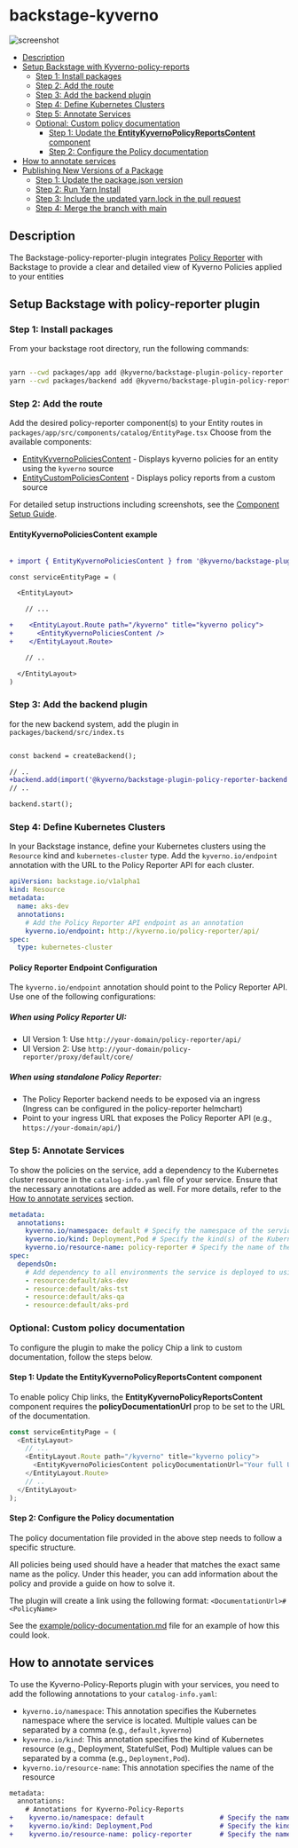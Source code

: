 # backstage-kyverno

![screenshot](docs/assets/screenshot.PNG)

<!--toc:start-->

- [Description](#description)
- [Setup Backstage with Kyverno-policy-reports](#setup-backstage-with-kyverno-policy-reports)
  - [Step 1: Install packages](#step-1-install-packages)
  - [Step 2: Add the route](#step-2-add-the-route)
  - [Step 3: Add the backend plugin](#step-3-add-the-backend-plugin)
  - [Step 4: Define Kubernetes Clusters](#step-4-define-kubernetes-clusters)
  - [Step 5: Annotate Services](#step-5-annotate-services)
  - [Optional: Custom policy documentation](#optional-custom-policy-documentation)
    - [Step 1: Update the **EntityKyvernoPolicyReportsContent** component](#step-1-update-the-entitykyvernopolicyreportscontent-component)
    - [Step 2: Configure the Policy documentation](#step-2-configure-the-policy-documentation)
- [How to annotate services](#how-to-annotate-services)
- [Publishing New Versions of a Package](#publishing-new-versions-of-a-package)
  - [Step 1: Update the package.json version](#step-1-update-the-packagejson-version)
  - [Step 2: Run Yarn Install](#step-2-run-yarn-install)
  - [Step 3: Include the updated yarn.lock in the pull request](#step-3-include-the-updated-yarnlock-in-the-pull-request)
  - [Step 4: Merge the branch with main](#step-4-merge-the-branch-with-main)
  <!--toc:end-->

## Description

The Backstage-policy-reporter-plugin integrates [Policy Reporter](https://kyverno.github.io/policy-reporter/) with Backstage to provide a clear and detailed view of Kyverno Policies applied to your entities

## Setup Backstage with policy-reporter plugin

### Step 1: Install packages

From your backstage root directory, run the following commands:

```bash

yarn --cwd packages/app add @kyverno/backstage-plugin-policy-reporter
yarn --cwd packages/backend add @kyverno/backstage-plugin-policy-reporter-backend

```

### Step 2: Add the route

Add the desired policy-reporter component(s) to your Entity routes in `packages/app/src/components/catalog/EntityPage.tsx`
Choose from the available components:

- [EntityKyvernoPoliciesContent](/docs/component-setup.md#entitykyvernopoliciescontent) - Displays kyverno policies for an entity using the `kyverno` source
- [EntityCustomPoliciesContent](/docs/component-setup.md#entitycustompoliciescontent) - Displays policy reports from a custom source

For detailed setup instructions including screenshots, see the [Component Setup Guide](/docs/component-setup.md).

#### EntityKyvernoPoliciesContent example

```diff

+ import { EntityKyvernoPoliciesContent } from '@kyverno/backstage-plugin-policy-reporter';

const serviceEntityPage = (

  <EntityLayout>

    // ...

+    <EntityLayout.Route path="/kyverno" title="kyverno policy">
+      <EntityKyvernoPoliciesContent />
+    </EntityLayout.Route>

    // ..

  </EntityLayout>
)
```

### Step 3: Add the backend plugin

for the new backend system, add the plugin in `packages/backend/src/index.ts`

```diff

const backend = createBackend();

// ..
+backend.add(import('@kyverno/backstage-plugin-policy-reporter-backend'));
// ..

backend.start();

```

### Step 4: Define Kubernetes Clusters

In your Backstage instance, define your Kubernetes clusters using the `Resource` kind and `kubernetes-cluster` type. Add the `kyverno.io/endpoint` annotation with the URL to the Policy Reporter API for each cluster.

```yaml
apiVersion: backstage.io/v1alpha1
kind: Resource
metadata:
  name: aks-dev
  annotations:
    # Add the Policy Reporter API endpoint as an annotation
    kyverno.io/endpoint: http://kyverno.io/policy-reporter/api/
spec:
  type: kubernetes-cluster
```

#### Policy Reporter Endpoint Configuration

The `kyverno.io/endpoint` annotation should point to the Policy Reporter API. Use one of the following configurations:

##### When using Policy Reporter UI:

- UI Version 1: Use `http://your-domain/policy-reporter/api/`
- UI Version 2: Use `http://your-domain/policy-reporter/proxy/default/core/`

##### When using standalone Policy Reporter:

- The Policy Reporter backend needs to be exposed via an ingress (Ingress can be configured in the policy-reporter helmchart)
- Point to your ingress URL that exposes the Policy Reporter API (e.g., `https://your-domain/api/`)

### Step 5: Annotate Services

To show the policies on the service, add a dependency to the Kubernetes cluster resource in the `catalog-info.yaml` file of your service. Ensure that the necessary annotations are added as well. For more details, refer to the [How to annotate services](#how-to-annotate-services) section.

```yaml
metadata:
  annotations:
    kyverno.io/namespace: default # Specify the namespace of the service
    kyverno.io/kind: Deployment,Pod # Specify the kind(s) of the Kubernetes resource(s)
    kyverno.io/resource-name: policy-reporter # Specify the name of the resource
spec:
  dependsOn:
    # Add dependency to all environments the service is deployed to using the Resource entityRef
    - resource:default/aks-dev
    - resource:default/aks-tst
    - resource:default/aks-qa
    - resource:default/aks-prd
```

### Optional: Custom policy documentation

To configure the plugin to make the policy Chip a link to custom documentation, follow the steps below.

#### Step 1: Update the **EntityKyvernoPolicyReportsContent** component

To enable policy Chip links, the **EntityKyvernoPolicyReportsContent** component requires the **policyDocumentationUrl** prop to be set to the URL of the documentation.

```typescript
const serviceEntityPage = (
  <EntityLayout>
    // ...
    <EntityLayout.Route path="/kyverno" title="kyverno policy">
      <EntityKyvernoPoliciesContent policyDocumentationUrl="Your full URL link" />
    </EntityLayout.Route>
    // ..
  </EntityLayout>
);
```

#### Step 2: Configure the Policy documentation

The policy documentation file provided in the above step needs to follow a specific structure.

All policies being used should have a header that matches the exact same name as the policy. Under this header, you can add information about the policy and provide a guide on how to solve it.

The plugin will create a link using the following format: `<DocumentationUrl>#<PolicyName>`

See the [example/policy-documentation.md](example/policy-documentation.md) file for an example of how this could look.

## How to annotate services

To use the Kyverno-Policy-Reports plugin with your services, you need to add the following annotations to your `catalog-info.yaml`:

- `kyverno.io/namespace`: This annotation specifies the Kubernetes namespace where the service is located.
  Multiple values can be separated by a comma (e.g., `default,kyverno`)
- `kyverno.io/kind`: This annotation specifies the kind of Kubernetes resource (e.g., Deployment, StatefulSet, Pod)
  Multiple values can be separated by a comma (e.g., `Deployment,Pod`).
- `kyverno.io/resource-name`: This annotation specifies the name of the resource

```diff
metadata:
  annotations:
    # Annotations for Kyverno-Policy-Reports
+    kyverno.io/namespace: default                   # Specify the namespace(s) of the service
+    kyverno.io/kind: Deployment,Pod                 # Specify the kind(s) of the Kubernetes resource(s)
+    kyverno.io/resource-name: policy-reporter       # Specify the name of the resource
```
